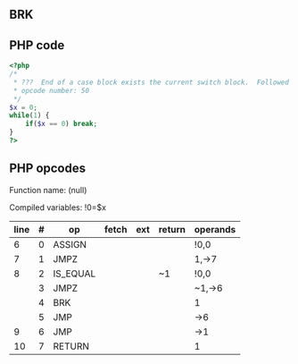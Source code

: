 BRK
---

PHP code
--------

``` php
<?php
/*
 * ???  End of a case block exists the current switch block.  Followed by JMP?
 * opcode number: 50
 */
$x = 0;
while(1) {
    if($x == 0) break;
}
?>
```

PHP opcodes
-----------

Function name: (null)

Compiled variables: !0=$x

| line | \#  | op        | fetch | ext | return | operands |
|------|-----|-----------|-------|-----|--------|----------|
| 6    | 0   | ASSIGN    |       |     |        | !0,0     |
| 7    | 1   | JMPZ      |       |     |        | 1,-\>7   |
| 8    | 2   | IS\_EQUAL |       |     | \~1    | !0,0     |
|      | 3   | JMPZ      |       |     |        | \~1,-\>6 |
|      | 4   | BRK       |       |     |        | 1        |
|      | 5   | JMP       |       |     |        | -\>6     |
| 9    | 6   | JMP       |       |     |        | -\>1     |
| 10   | 7   | RETURN    |       |     |        | 1        |
